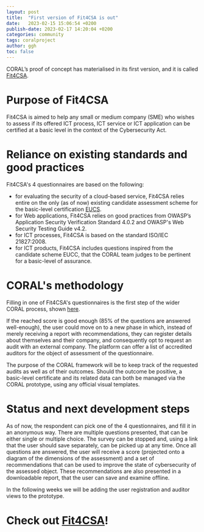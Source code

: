 ```yaml
---
layout: post
title:  "First version of Fit4CSA is out"
date:   2023-02-15 15:06:54 +0200
publish-date: 2023-02-17 14:20:04 +0200
categories: community
tags: coralproject
author: ggh
toc: false
---
```


CORAL’s proof of concept has materialised in its first version, and it is called [Fit4CSA](https://fit4csa.nc3.lu/survey/). 

# Purpose of Fit4CSA
Fit4CSA is aimed to help any small or medium company (SME) who wishes to assess if its offered ICT process, ICT service or ICT application can be certified at a basic level in the context 
of the Cybersecurity Act. 


# Reliance on existing standards and good practices
Fit4CSA's 4 questionnaires are based on the following:
* for evaluating the security of a cloud-based service, Fit4CSA relies entire on the only (as of now) existing candidate assessment scheme for the basic-level certification  [EUCS](https://www.enisa.europa.eu/publications/eucs-cloud-service-scheme).
* for Web applications, Fit4CSA relies on good practices from OWASP’s Application Security Verification Standard 4.0.2 and OWASP's Web Security Testing Guide v4.2.
* for ICT processes, Fit4CSA is based on the standard ISO/IEC 21827:2008.
* for ICT products, Fit4CSA includes questions inspired from the candidate scheme EUCC, that the CORAL team judges to be pertinent for a basic-level of assurance. 

# CORAL's methodology 

Filling in one of Fit4CSA's questionnaires is the first step of the wider CORAL process, shown [here](/assets/images/Coral-flow.png). 

If the reached score is good enough (85% of the questions are answered well-enough), the user could move on to a new phase in which, instead of merely receiving a report with recommendations, they can register details about themselves and their company, and consequently opt to request an audit with an external company. The platform can offer a list of accredited auditors for the object of assessment of the questionnaire.

The purpose of the CORAL framework will be to keep track of the requested audits as well as of their outcomes. Should the outcome be positive, a basic-level certificate and its related data can both be managed via the CORAL prototype, using any official visual templates.

# Status and next development steps
As of now, the respondent can pick one of the 4 questionnaires, and fill it in an anonymous way. There are multiple questions presented, that can be either single or multiple choice. The survey can be stopped and, using a link that the user should save separately, can be picked up at any time. 
Once all questions are answered, the user will receive a score (projected onto a diagram of the dimensions of the assessment) and a set of recommendations that can be used to improve the state of cybersecurity of the assessed object. These recommendations are also presented in a downloadable report, that the user can save and examine offline.

In the following weeks we will be adding the user registration and auditor views to the prototype.

# Check out [Fit4CSA](https://fit4csa.nc3.lu/survey/)!
